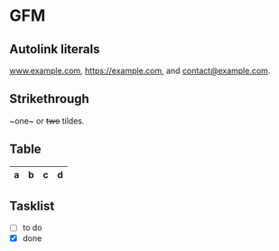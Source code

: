 # GFM

## Autolink literals

www.example.com, https://example.com, and contact@example.com.

## Strikethrough

~one~ or ~~two~~ tildes.

## Table

| a | b | c | d |
| - | :- | -: | :-: |

## Tasklist

* [ ] to do
* [x] done
